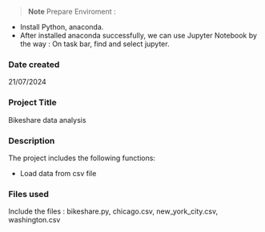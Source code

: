 >**Note** Prepare Enviroment :
- Install Python, anaconda.
- After installed anaconda successfully, we can use Jupyter Notebook by the way : On task bar, find and select jupyter.

### Date created
21/07/2024

### Project Title
Bikeshare data analysis

### Description
The project includes the following functions:
- Load data from csv file

### Files used
Include the files : bikeshare.py, chicago.csv, new_york_city.csv, washington.csv

